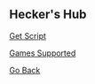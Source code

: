 ## Hecker's Hub

[Get Script](https://hecker-cheats.github.io/heckers_hub/loads.lua)


[Games Supported](https://hecker-cheats.github.io/heckers_hub/games)


[Go Back](http://hecker-cheats.github.io)
